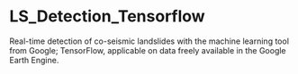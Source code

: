 # LS_Detection_Tensorflow
Real-time detection of co-seismic landslides with the machine learning tool from Google; TensorFlow, applicable on data freely available in the Google Earth Engine.
